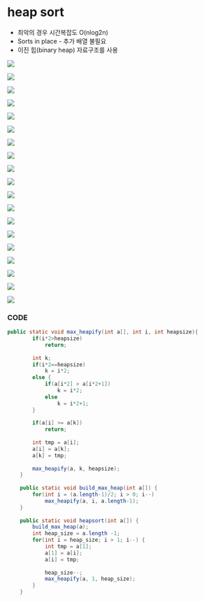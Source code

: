 # heap sort

* 최악의 경우 시간복잡도 O\(nlog2n\)
* Sorts in place - 추가 배열 불필요
* 이진 힙\(binary heap\) 자료구조를 사용

![](../.gitbook/assets/image%20%28100%29.png)

![](../.gitbook/assets/image%20%2837%29.png)

![](../.gitbook/assets/image%20%2842%29.png)



![](../.gitbook/assets/image%20%2830%29.png)

![](../.gitbook/assets/image%20%2870%29.png)

![](../.gitbook/assets/image%20%2882%29.png)

![](../.gitbook/assets/image%20%2855%29.png)

![](../.gitbook/assets/image%20%2812%29.png)

![](../.gitbook/assets/image%20%2878%29.png)

![](../.gitbook/assets/image%20%2822%29.png)

![](../.gitbook/assets/image%20%2887%29.png)

![](../.gitbook/assets/image%20%2850%29.png)

![](../.gitbook/assets/image%20%2841%29.png)

![](../.gitbook/assets/image%20%2811%29.png)

![](../.gitbook/assets/image%20%28106%29.png)

![](../.gitbook/assets/image%20%2885%29.png)

![](../.gitbook/assets/image%20%2888%29.png)

![](../.gitbook/assets/image%20%28105%29.png)

![](../.gitbook/assets/image.png)

### CODE

```java
public static void max_heapify(int a[], int i, int heapsize){
		if(i*2>heapsize)
			return;
		
		int k;
		if(i*2==heapsize)
			k = i*2;
		else {
			if(a[i*2] > a[i*2+1])
				k = i*2;
			else
				k = i*2+1;
		}
		
		if(a[i] >= a[k])
			return;
		
		int tmp = a[i];
		a[i] = a[k];
		a[k] = tmp;
		
		max_heapify(a, k, heapsize);
	}
	
	public static void build_max_heap(int a[]) {
		for(int i = (a.length-1)/2; i > 0; i--)
			max_heapify(a, i, a.length-1);
	}
	
	public static void heapsort(int a[]) {
		build_max_heap(a);
		int heap_size = a.length -1;
		for(int i = heap_size; i > 1; i--) {
			int tmp = a[1];
			a[1] = a[i];
			a[i] = tmp;
			
			heap_size--;
			max_heapify(a, 1, heap_size);
		}
	}
```

